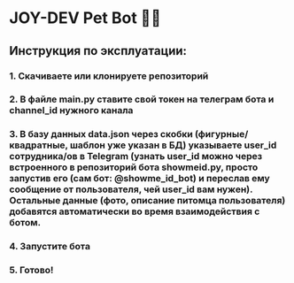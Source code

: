 # JOY-DEV Pet Bot 🐶🐱

## Инструкция по эксплуатации:

### 1. Скачиваете или клонируете репозиторий

### 2. В файле main.py ставите свой токен на телеграм бота и channel_id нужного канала

### 3. В базу данных data.json через скобки (фигурные/квадратные, шаблон уже указан в БД) указываете user_id сотрудника/ов в Telegram (узнать user_id можно через встроенного в репозиторий бота showmeid.py, просто запустив его (сам бот: @showme_id_bot) и переслав ему сообщение от пользователя, чей user_id вам нужен). Остальные данные (фото, описание питомца пользователя) добавятся автоматически во время взаимодействия с ботом.

### 4. Запустите бота

### 5. Готово!

